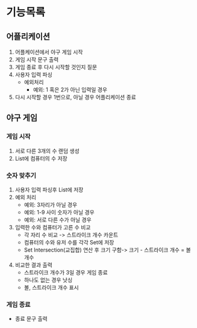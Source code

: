 # 기능목록

## 어플리케이션

1. 어플케이션에서 야구 게임 시작
2. 게임 시작 문구 출력
3. 게임 종료 후 다시 시작할 것인지 질문
4. 사용자 입력 파싱
   - 예외처리
     - 예외: 1 혹은 2가 아닌 입력일 경우
5. 다시 시작할 경우 1번으로, 아닐 경우 어플리케이션 종료

## 야구 게임

### 게임 시작

1. 서로 다른 3개의 수 랜덤 생성
2. List에 컴퓨터의 수 저장

### 숫자 맞추기

1. 사용자 입력 파싱후 List에 저장
2. 예외 처리
   - 예외: 3자리가 아닐 경우
   - 예외: 1-9 사이 숫자가 아닐 경우
   - 예외: 서로 다른 수가 아닐 경우
3. 입력한 수와 컴퓨터가 고른 수 비교
   - 각 자리 수 비교 -> 스트라이크 개수 카운트
   - 컴퓨터의 수와 유저 수를 각각 Set에 저장
   - Set Intersection(교집합) 연산 후 크기 구함-> 크기 - 스트라이크 개수 = 볼 개수
4. 비교한 결과 출력
   - 스트라이크 개수가 3일 경우 게임 종료
   - 하나도 없는 경우 낫싱
   - 볼, 스트라이크 개수 표시

### 게임 종료

- 종료 문구 출력
